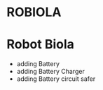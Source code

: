 ROBIOLA
==========


# Robot Biola

* adding Battery
* adding Battery Charger
* adding Battery circuit safer

